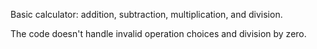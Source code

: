 Basic calculator: addition, subtraction, multiplication, and division.

The code doesn't handle invalid operation choices and division by zero.
